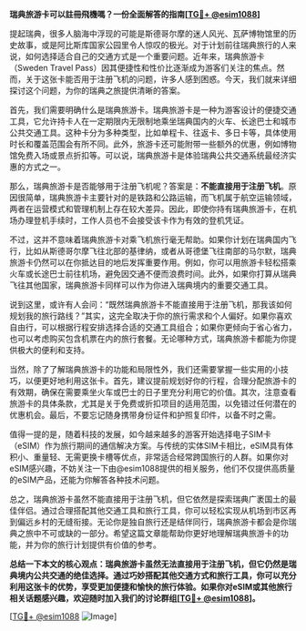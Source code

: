 **瑞典旅游卡可以註冊飛機嗎？一份全面解答的指南[[TG💪+ @esim1088](https://t.me/s/esim1088)]**

提起瑞典，很多人脑海中浮现的可能是斯德哥尔摩的迷人风光、瓦萨博物馆里的历史故事，或是阿比斯库国家公园里令人惊叹的极光。对于计划前往瑞典旅行的人来说，如何选择适合自己的交通方式是一个重要问题。近年来，瑞典旅游卡（Sweden Travel Pass）因其便捷性和性价比逐渐成为游客们关注的焦点。然而，关于这张卡能否用于注册飞机的问题，许多人感到困惑。今天，我们就来详细探讨这个问题，为你的瑞典之旅提供清晰的答案。

首先，我们需要明确什么是瑞典旅游卡。瑞典旅游卡是一种为游客设计的便捷交通工具，它允许持卡人在一定期限内无限制地乘坐瑞典国内的火车、长途巴士和城市公共交通工具。这种卡分为多种类型，比如单程卡、往返卡、多日卡等，具体使用时长和覆盖范围会有所不同。此外，旅游卡还可能附带一些额外的优惠，例如博物馆免费入场或景点折扣等。可以说，瑞典旅游卡是体验瑞典公共交通系统最经济实惠的方式之一。

那么，瑞典旅游卡是否能够用于注册飞机呢？答案是：**不能直接用于注册飞机**。原因很简单，瑞典旅游卡主要针对的是铁路和公路运输，而飞机属于航空运输领域，两者在运营模式和管理机制上存在较大差异。因此，即使你持有瑞典旅游卡，在机场办理登机手续时，工作人员也不会接受该卡作为有效的登机凭证。

不过，这并不意味着瑞典旅游卡对乘飞机旅行毫无帮助。如果你计划在瑞典国内飞行，比如从斯德哥尔摩飞往北部的基律纳，或者从哥德堡飞往南部的马尔默，瑞典旅游卡仍然可以在你抵达目的地后发挥重要作用。例如，你可以用旅游卡轻松搭乘火车或长途巴士前往机场，避免因交通不便而浪费时间。此外，如果你打算从瑞典飞往其他国家，瑞典旅游卡同样可以作为你进入瑞典境内的重要交通工具。

说到这里，或许有人会问：“既然瑞典旅游卡不能直接用于注册飞机，那我该如何规划我的旅行路线？”其实，这完全取决于你的旅行需求和个人偏好。如果你喜欢自由行，可以根据行程安排选择合适的交通工具组合；如果你更倾向于省心省力，也可以考虑购买包含机票在内的旅行套餐。无论哪种方式，瑞典旅游卡都能为你提供极大的便利和支持。

当然，除了了解瑞典旅游卡的功能和局限性外，我们还需要掌握一些实用的小技巧，以便更好地利用这张卡。首先，建议提前规划好你的行程，合理分配旅游卡的有效期，确保在需要乘坐火车或巴士的日子里充分利用它的价值。其次，注意查看旅游卡的具体条款，尤其是关于免费或折扣项目的适用范围，以免错过任何潜在的优惠机会。最后，不要忘记随身携带身份证件和护照复印件，以备不时之需。

值得一提的是，随着科技的发展，如今越来越多的游客开始选择电子SIM卡（eSIM）作为旅行期间的通信解决方案。与传统的实体SIM卡相比，eSIM具有体积小、重量轻、无需更换卡槽等优点，非常适合经常跨国旅行的人群。如果你对eSIM感兴趣，不妨关注一下由@esim1088提供的相关服务，他们不仅提供高质量的eSIM产品，还能为你解答各种技术问题。

总之，瑞典旅游卡虽然不能直接用于注册飞机，但它依然是探索瑞典广袤国土的最佳伴侣。通过合理搭配其他交通工具和旅行工具，你可以轻松实现从机场到市区再到偏远乡村的无缝衔接。无论你是独自旅行还是结伴同行，瑞典旅游卡都会是你瑞典之旅中不可或缺的一部分。希望这篇文章能帮助你更好地理解瑞典旅游卡的功能，并为你的旅行计划提供有价值的参考。

**总结一下本文的核心观点：瑞典旅游卡虽然无法直接用于注册飞机，但它仍然是瑞典境内公共交通的绝佳选择。通过巧妙搭配其他交通方式和旅行工具，你可以充分利用这张卡的优势，享受更加便捷和愉快的旅行体验。如果你对eSIM或其他旅行相关话题感兴趣，欢迎随时加入我们的讨论群组[[TG💪+ @esim1088](https://t.me/s/esim1088)]。**

[[TG💪+ @esim1088](https://t.me/s/esim1088) ![Image](https://i.postimg.cc/4NQfJmqS/Snipaste-2025-05-13-00-14-12.png)]